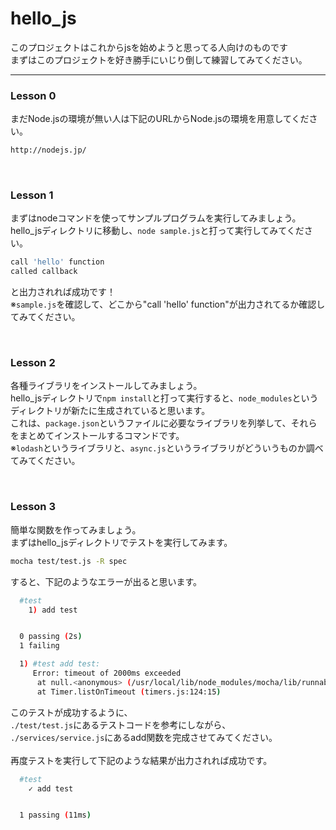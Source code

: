 # hello_js  

このプロジェクトはこれからjsを始めようと思ってる人向けのものです  
まずはこのプロジェクトを好き勝手にいじり倒して練習してみてください。  
***  
### Lesson 0

まだNode.jsの環境が無い人は下記のURLからNode.jsの環境を用意してください。
```sh
http://nodejs.jp/
```
  
&nbsp;  

### Lesson 1
  
まずはnodeコマンドを使ってサンプルプログラムを実行してみましょう。  
hello_jsディレクトリに移動し、``node sample.js``と打って実行してみてください。
```sh
call 'hello' function
called callback
```
と出力されれば成功です！  
※``sample.js``を確認して、どこから"call 'hello' function"が出力されてるか確認してみてください。
  
&nbsp;  

### Lesson 2

各種ライブラリをインストールしてみましょう。  
hello_jsディレクトリで``npm install``と打って実行すると、``node_modules``というディレクトリが新たに生成されていると思います。  
これは、``package.json``というファイルに必要なライブラリを列挙して、それらをまとめてインストールするコマンドです。  
※``lodash``というライブラリと、``async.js``というライブラリがどういうものか調べてみてください。  
  
&nbsp;  

### Lesson 3

簡単な関数を作ってみましょう。  
まずはhello_jsディレクトリでテストを実行してみます。  
```sh
mocha test/test.js -R spec
```
すると、下記のようなエラーが出ると思います。
```sh
  #test
    1) add test


  0 passing (2s)
  1 failing

  1) #test add test:
     Error: timeout of 2000ms exceeded
      at null.<anonymous> (/usr/local/lib/node_modules/mocha/lib/runnable.js:175:14)
      at Timer.listOnTimeout (timers.js:124:15)
```
このテストが成功するように、  
``./test/test.js``にあるテストコードを参考にしながら、  
``./services/service.js``にあるadd関数を完成させてみてください。  
&nbsp;  
再度テストを実行して下記のような結果が出力されれば成功です。  
```sh
  #test
    ✓ add test 


  1 passing (11ms)
```